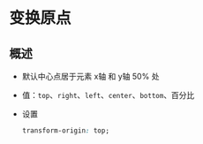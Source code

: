 # 变换原点

## 概述

  - 默认中心点居于元素 x轴 和 y轴 50% 处

  - 值：`top`、`right`、`left`、`center`、`bottom`、百分比

  - 设置

    ```css
    transform-origin: top;
    ```

